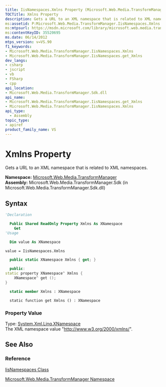 ```yaml
---
title: IisNamespaces.Xmlns Property (Microsoft.Web.Media.TransformManager)
TOCTitle: Xmlns Property
description: Gets a URL to an XML namespace that is related to XML namespaces.
ms:assetid: P:Microsoft.Web.Media.TransformManager.IisNamespaces.Xmlns
ms:mtpsurl: https://msdn.microsoft.com/library/microsoft.web.media.transformmanager.iisnamespaces.xmlns(v=VS.90)
ms:contentKeyID: 35520695
ms.date: 06/14/2012
mtps_version: v=VS.90
f1_keywords:
- Microsoft.Web.Media.TransformManager.IisNamespaces.Xmlns
- Microsoft.Web.Media.TransformManager.IisNamespaces.get_Xmlns
dev_langs:
- csharp
- jscript
- vb
- FSharp
- cpp
api_location:
- Microsoft.Web.Media.TransformManager.Sdk.dll
api_name:
- Microsoft.Web.Media.TransformManager.IisNamespaces.get_Xmlns
- Microsoft.Web.Media.TransformManager.IisNamespaces.Xmlns
api_type:
  - Assembly
topic_type:
- apiref
product_family_name: VS
---
```


# Xmlns Property

Gets a URL to an XML namespace that is related to XML namespaces.

**Namespace:**  [Microsoft.Web.Media.TransformManager](microsoft-web-media-transformmanager-namespace.md)  
**Assembly:**  Microsoft.Web.Media.TransformManager.Sdk (in Microsoft.Web.Media.TransformManager.Sdk.dll)

## Syntax

```vb
'Declaration

  Public Shared ReadOnly Property Xmlns As XNamespace
    Get
'Usage

  Dim value As XNamespace

value = IisNamespaces.Xmlns
```

```csharp
  public static XNamespace Xmlns { get; }
```

```cpp
  public:
static property XNamespace^ Xmlns {
    XNamespace^ get ();
}
```

``` fsharp
  static member Xmlns : XNamespace
```

```jscript
  static function get Xmlns () : XNamespace
```

### Property Value

Type: [System.Xml.Linq.XNamespace](https://msdn.microsoft.com/library/bb291898)  
The XML namespace value "<http://www.w3.org/2000/xmlns/>".  

## See Also

### Reference

[IisNamespaces Class](iisnamespaces-class-microsoft-web-media-transformmanager.md)

[Microsoft.Web.Media.TransformManager Namespace](microsoft-web-media-transformmanager-namespace.md)
